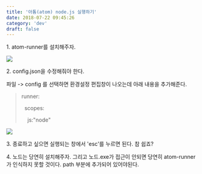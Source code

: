 ```yaml
---
title: '아톰(atom) node.js 실행하기'
date: 2018-07-22 09:45:26
category: 'dev'
draft: false
---
```


1\. atom-runner를 설치해주자.

  

![](http://cfile21.uf.tistory.com/image/99FDA84D5B53D29A24E3F6)

  

  

2\. config.json을 수정해줘야 한다.

  

파일 -> config 를 선택하면 환경설정 편집창이 나오는데 아래 내용을 추가해준다.

  

> runner:
> 
>   scopes:
> 
>     js:"node"

![](http://cfile22.uf.tistory.com/image/9938B8465B53D32E2B110C)

  

3\. 종료하고 싶으면 실행되는 창에서 'esc'를 누르면 된다. 참 쉽죠? 

  

4\. 노드는 당연히 설치해주자. 그리고 노드.exe가 접근이 안되면 당연히 atom-runner가 인식하지 못할 것이다. path 부분에 추가되어 있어야된다.
